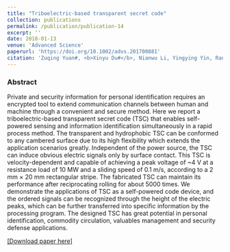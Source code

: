 ```yaml
---
title: "Triboelectric-based transparent secret code"
collection: publications
permalink: /publication/publication-14
excerpt: ''
date: 2018-01-13
venue: 'Advanced Science'
paperurl: 'https://doi.org/10.1002/advs.201700881'
citation: 'Zuqing Yuan#, <b>Xinyu Du#</b>, Nianwu Li, Yingying Yin, Ran Cao, Xiuling Zhang, Shuyu Zhao, Huidan Niu, Tao Jiang, Weihua Xu, Zhong Lin Wang, Congju Li, "Triboelectric-based transparent secret code", <b><i>Adv. Sci.</i></b> <b>5</b>, 1700881 (2018)'
---
```

### Abstract

Private and security information for personal identification requires an
encrypted tool to extend communication channels between human and machine
through a convenient and secure method. Here we report a triboelectric-based
transparent secret code (TSC) that enables self-powered sensing and information
identification simultaneously in a rapid process method. The transparent and
hydrophobic TSC can be conformed to any cambered surface due to its high
flexibility which extends the application scenarios greatly. Independent of the
power source, the TSC can induce obvious electric signals only
by surface contact. This TSC is velocity-dependent and capable of achieving a peak voltage of ~4 V at a resistance load of 10 MW and a sliding speed of 0.1 m/s, according to a 2 mm × 20 mm rectangular stripe. The fabricated TSC can maintain its performance after reciprocating rolling for about 5000 times. We demonstrate the applications of TSC as a self-powered code device, and the ordered signals can be recognized through the
height of the electric peaks, which can be further transferred into specific information by the processing program. The designed TSC has great potential in personal identification, commodity circulation, valuables management and security defense applications.

[[Download paper here]](https://doi.org/10.1002/advs.201700881)